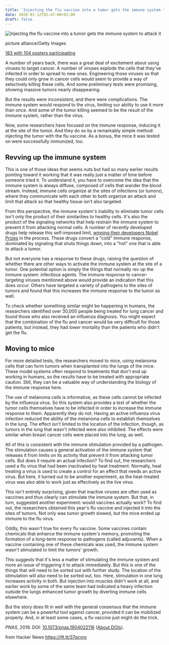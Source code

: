 ```yaml
---
title: 'Injecting the flu vaccine into a tumor gets the immune system to attack it'
date: 2020-01-12T02:47:00+01:00
draft: false
---
```


![Injecting the flu vaccine into a tumor gets the immune system to attack it](https://cdn.arstechnica.net/wp-content/uploads/2019/12/GettyImages-1176165747-800x548.jpg)

picture alliance/Getty Images

[183 with 104 posters participating](https://arstechnica.com/science/2019/12/injecting-the-flu-vaccine-into-a-tumor-gets-the-immune-system-to-attack-it/?comments=1 "104 posters participating")

A number of years back, there was a great deal of excitement about using viruses to target cancer. A number of viruses explode the cells that they've infected in order to spread to new ones. Engineering those viruses so that they could only grow in cancer cells would seem to provide a way of selectively killing these cells. And some preliminary tests were promising, showing massive tumors nearly disappearing.

But the results were inconsistent, and there were complications. The immune system would respond to the virus, limiting our ability to use it more than once. And some of the tumor killing seemed to be the result of the immune system, rather than the virus.

Now, some researchers have focused on the immune response, inducing it at the site of the tumor. And they do so by a remarkably simple method: injecting the tumor with the flu vaccine. As a bonus, the mice it was tested on were successfully immunized, too.

Revving up the immune system
----------------------------

This is one of those ideas that seems nuts but had so many earlier results pointing toward it working that it was really just a matter of time before someone tried it. To understand it, you have to overcome the idea that the immune system is always diffuse, composed of cells that wander the blood stream. Instead, immune cells organize at the sites of infections (or tumors), where they communicate with each other to both organize an attack and limit that attack so that healthy tissue isn't also targeted.

From this perspective, the immune system's inability to eliminate tumor cells isn't only the product of their similarities to healthy cells. It's also the product of the signaling networks that help restrain the immune system to prevent it from attacking normal cells. A number of recently developed drugs help release this self-imposed limit, [winning their developers Nobel Prizes](https://arstechnica.com/science/2018/10/treatments-that-cause-the-immune-system-to-attack-cancer-earn-a-nobel/) in the process. These drugs convert a "cold" immune response, dominated by signaling that shuts things down, into a "hot" one that is able to attack a tumor.

But not everyone has a response to these drugs, raising the question of whether there are other ways to activate the immune system at the site of a tumor. One potential option is simply the things that normally rev up the immune system: infectious agents. The immune response to cancer-targeting viruses mentioned above would provide an indication that this does occur. Others have targeted a variety of pathogens to the sites of tumors and found that this increases the immune response to the tumor as well.

To check whether something similar might be happening in humans, the researchers identified over 30,000 people being treated for lung cancer and found those who also received an influenza diagnosis. You might expect that the combination of the flu and cancer would be very difficult for those patients, but instead, they had _lower_ mortality than the patients who didn't get the flu.

Moving to mice
--------------

For more detailed tests, the researchers moved to mice, using melanoma cells that can form tumors when transplanted into the lungs of the mice. These model systems often respond to treatments that don't end up working in humans, so the results have to be treated with appropriate caution. Still, they can be a valuable way of understanding the biology of the immune response here.

The use of melanoma cells is informative, as these cells cannot be infected by the influenza virus. So this system also provides a test of whether the tumor cells themselves have to be infected in order to increase the immune response to them. Apparently they do not. Having an active influenza virus infection reduced the ability of the melanoma cells to establish themselves in the lung. The effect isn't limited to the location of the infection, though, as tumors in the lung that wasn't infected were also inhibited. The effects were similar when breast cancer cells were placed into the lung, as well.

All of this is consistent with the immune stimulation provided by a pathogen. The stimulation causes a general activation of the immune system that releases it from limits on its activity that prevent it from attacking tumor cells. But does it require an actual infection? To find out, the researchers used a flu virus that had been inactivated by heat treatment. Normally, heat treating a virus is used to create a control for an effect that needs an active virus. But here, it turned out to be another experiment, as the heat-treated virus was also able to work just as effectively as the live virus.

This isn't entirely surprising, given that inactive viruses are often used as vaccines and thus clearly can stimulate the immune system. But that, in turn, suggested another experiment: would vaccines actually work? To find out, the researchers obtained this year's flu vaccine and injected it into the sites of tumors. Not only was tumor growth slowed, but the mice ended up immune to the flu virus.

Oddly, this wasn't true for every flu vaccine. Some vaccines contain chemicals that enhance the immune system's memory, promoting the formation of a long-term response to pathogens (called adjuvants). When a vaccine containing one of these chemicals was used, the immune system wasn't stimulated to limit the tumors' growth.

This suggests that it's less a matter of stimulating the immune system and more an issue of triggering it to attack immediately. But this is one of the things that will need to be sorted out with further study. The location of the stimulation will also need to be sorted out, too. Here, stimulation in one lung increases activity in both. But injection into muscles didn't work at all, and earlier work by some of the same team had indicated a heavy infection outside the lungs enhanced tumor growth by diverting immune cells elsewhere.

But the story does fit in well with the general consensus that the immune system can be a powerful tool against cancer, provided it can be mobilized properly. And, in at least some cases, a flu vaccine just might do the trick.

_PNAS_, 2019. DOI: [10.1073/pnas.1904022116](http://dx.doi.org/10.1073/pnas.1904022116) ([About DOIs](http://arstechnica.com/science/news/2010/03/dois-and-their-discontents-1.ars)).

  
  
from Hacker News https://ift.tt/37qcyro